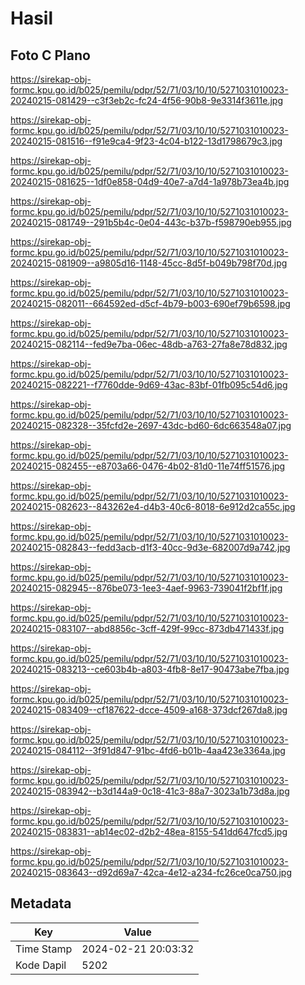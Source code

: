 # Hasil

## Foto C Plano

https://sirekap-obj-formc.kpu.go.id/b025/pemilu/pdpr/52/71/03/10/10/5271031010023-20240215-081429--c3f3eb2c-fc24-4f56-90b8-9e3314f3611e.jpg

https://sirekap-obj-formc.kpu.go.id/b025/pemilu/pdpr/52/71/03/10/10/5271031010023-20240215-081516--f91e9ca4-9f23-4c04-b122-13d1798679c3.jpg

https://sirekap-obj-formc.kpu.go.id/b025/pemilu/pdpr/52/71/03/10/10/5271031010023-20240215-081625--1df0e858-04d9-40e7-a7d4-1a978b73ea4b.jpg

https://sirekap-obj-formc.kpu.go.id/b025/pemilu/pdpr/52/71/03/10/10/5271031010023-20240215-081749--291b5b4c-0e04-443c-b37b-f598790eb955.jpg

https://sirekap-obj-formc.kpu.go.id/b025/pemilu/pdpr/52/71/03/10/10/5271031010023-20240215-081909--a9805d16-1148-45cc-8d5f-b049b798f70d.jpg

https://sirekap-obj-formc.kpu.go.id/b025/pemilu/pdpr/52/71/03/10/10/5271031010023-20240215-082011--664592ed-d5cf-4b79-b003-690ef79b6598.jpg

https://sirekap-obj-formc.kpu.go.id/b025/pemilu/pdpr/52/71/03/10/10/5271031010023-20240215-082114--fed9e7ba-06ec-48db-a763-27fa8e78d832.jpg

https://sirekap-obj-formc.kpu.go.id/b025/pemilu/pdpr/52/71/03/10/10/5271031010023-20240215-082221--f7760dde-9d69-43ac-83bf-01fb095c54d6.jpg

https://sirekap-obj-formc.kpu.go.id/b025/pemilu/pdpr/52/71/03/10/10/5271031010023-20240215-082328--35fcfd2e-2697-43dc-bd60-6dc663548a07.jpg

https://sirekap-obj-formc.kpu.go.id/b025/pemilu/pdpr/52/71/03/10/10/5271031010023-20240215-082455--e8703a66-0476-4b02-81d0-11e74ff51576.jpg

https://sirekap-obj-formc.kpu.go.id/b025/pemilu/pdpr/52/71/03/10/10/5271031010023-20240215-082623--843262e4-d4b3-40c6-8018-6e912d2ca55c.jpg

https://sirekap-obj-formc.kpu.go.id/b025/pemilu/pdpr/52/71/03/10/10/5271031010023-20240215-082843--fedd3acb-d1f3-40cc-9d3e-682007d9a742.jpg

https://sirekap-obj-formc.kpu.go.id/b025/pemilu/pdpr/52/71/03/10/10/5271031010023-20240215-082945--876be073-1ee3-4aef-9963-739041f2bf1f.jpg

https://sirekap-obj-formc.kpu.go.id/b025/pemilu/pdpr/52/71/03/10/10/5271031010023-20240215-083107--abd8856c-3cff-429f-99cc-873db471433f.jpg

https://sirekap-obj-formc.kpu.go.id/b025/pemilu/pdpr/52/71/03/10/10/5271031010023-20240215-083213--ce603b4b-a803-4fb8-8e17-90473abe7fba.jpg

https://sirekap-obj-formc.kpu.go.id/b025/pemilu/pdpr/52/71/03/10/10/5271031010023-20240215-083409--cf187622-dcce-4509-a168-373dcf267da8.jpg

https://sirekap-obj-formc.kpu.go.id/b025/pemilu/pdpr/52/71/03/10/10/5271031010023-20240215-084112--3f91d847-91bc-4fd6-b01b-4aa423e3364a.jpg

https://sirekap-obj-formc.kpu.go.id/b025/pemilu/pdpr/52/71/03/10/10/5271031010023-20240215-083942--b3d144a9-0c18-41c3-88a7-3023a1b73d8a.jpg

https://sirekap-obj-formc.kpu.go.id/b025/pemilu/pdpr/52/71/03/10/10/5271031010023-20240215-083831--ab14ec02-d2b2-48ea-8155-541dd647fcd5.jpg

https://sirekap-obj-formc.kpu.go.id/b025/pemilu/pdpr/52/71/03/10/10/5271031010023-20240215-083643--d92d69a7-42ca-4e12-a234-fc26ce0ca750.jpg


## Metadata

| Key        | Value               |
| ---------- | ------------------- |
| Time Stamp | 2024-02-21 20:03:32 |
| Kode Dapil | 5202                |



